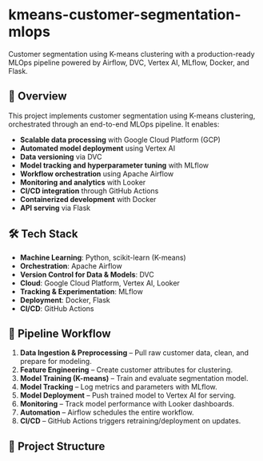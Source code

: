# kmeans-customer-segmentation-mlops

Customer segmentation using K-means clustering with a production-ready MLOps pipeline powered by Airflow, DVC, Vertex AI, MLflow, Docker, and Flask.

## 📌 Overview
This project implements customer segmentation using K-means clustering, orchestrated through an end-to-end MLOps pipeline. It enables:
- **Scalable data processing** with Google Cloud Platform (GCP)
- **Automated model deployment** using Vertex AI
- **Data versioning** via DVC
- **Model tracking and hyperparameter tuning** with MLflow
- **Workflow orchestration** using Apache Airflow
- **Monitoring and analytics** with Looker
- **CI/CD integration** through GitHub Actions
- **Containerized development** with Docker
- **API serving** via Flask

## 🛠 Tech Stack
- **Machine Learning**: Python, scikit-learn (K-means)
- **Orchestration**: Apache Airflow
- **Version Control for Data & Models**: DVC
- **Cloud**: Google Cloud Platform, Vertex AI, Looker
- **Tracking & Experimentation**: MLflow
- **Deployment**: Docker, Flask
- **CI/CD**: GitHub Actions

## 🚀 Pipeline Workflow
1. **Data Ingestion & Preprocessing** – Pull raw customer data, clean, and prepare for modeling.
2. **Feature Engineering** – Create customer attributes for clustering.
3. **Model Training (K-means)** – Train and evaluate segmentation model.
4. **Model Tracking** – Log metrics and parameters with MLflow.
5. **Model Deployment** – Push trained model to Vertex AI for serving.
6. **Monitoring** – Track model performance with Looker dashboards.
7. **Automation** – Airflow schedules the entire workflow.
8. **CI/CD** – GitHub Actions triggers retraining/deployment on updates.

## 📂 Project Structure
